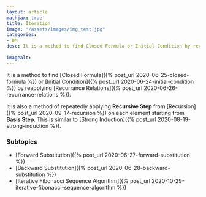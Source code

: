 ```yaml
---
layout: article
mathjax: true
title: Iteration
image: "/assets/images/img_test.jpg"
categories:
- DM
desc: It is a method to find Closed Formula or Initial Condition by reapplying Recurrance Relations.
 
imagealt: 
---
```


It is a method to find [Closed Formula]({% post_url 2020-06-25-closed-formula %}) or [Initial Condition]({% post_url 2020-06-24-initial-condition %}) by reapplying [Recurrance Relations]({% post_url 2020-06-26-recurrance-relations %}).

It is also a method of repeatedly applying **Recursive Step** from [Recursion]({% post_url 2020-09-17-recursion %}) on each element starting from **Basis Step**. This is similar to [Strong Induction]({% post_url 2020-08-19-strong-induction %}).

### Subtopics
- [Forward Substitution]({% post_url 2020-06-27-forward-substitution %})
- [Backward Substitution]({% post_url 2020-06-28-backward-substitution %})
- [Iterative Fibonacci Sequence Algorithm]({% post_url 2020-10-29-iterative-fibonacci-sequence-algorithm %})